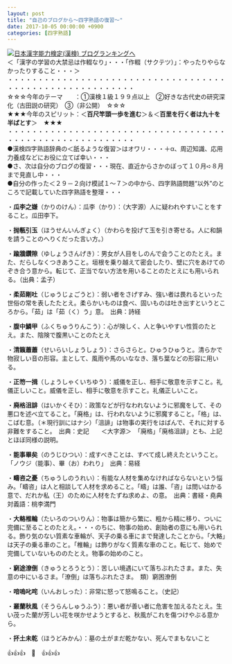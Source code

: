 ```yaml
---
layout: post
title: "自己のブログから～四字熟語の復習～"
date: 2017-10-05 00:00:00 +0900
categories: [四字熟語]
---
```


[![](/syuusyuu9701/assets/images/自己のブログから～四字熟語の復習～-br_c_3028_1.gif)](http://blog.with2.net/link.php?1659096:3028 "日本漢字能力検定(漢検) ブログランキングへ")[日本漢字能力検定(漢検) ブログランキングへ](http://blog.with2.net/link.php?1659096:3028)  
＜「漢字の学習の大禁忌は作輟なり」・・・「作輟（サクテツ）」：やったりやらなかったりすること・・・＞  
・・・・・・・・・・・・・・・・・・・・・・・・・・・・・・・・・・・・・・・・・・・・・・・・・・・・・・・・・  
☆☆☆今年のテーマ　　：①漢検１級１９９点以上　②好きな古代史の研究深化（古田説の研究）　③（非公開）　☆☆☆　　  
★★★今年のスピリット：＜**百尺竿頭一歩を進む**＞＆＜**百里を行く者は九十を半ばとす**＞　★★★  
・・・・・・・・・・・・・・・・・・・・・・・・・・・・・・・・・・・・・・・・・・・・・・・・・・・・・・・・・  
●漢検四字熟語辞典の＜舐るような復習＞はオワリ・・・＋α、周辺知識、応用力養成などにお役に立てば幸い・・・  
●さ、次は自分のブログの復習・・・現在、直近からさかのぼって１０月➪８月まで見直し中・・・  
●自分の作った＜２９－２向け模試１～７＞の中から、四字熟語問題“以外”のところで記載していた四字熟語を整理・・・  
  
・**瓜李之嫌**（かりのけん）：瓜李（かり）：（大字源）人に疑われやすいことをすること。瓜田李下。  
  
・**抛甎引玉**（ほうせんいんぎょく）（かわらを投げて玉を引き寄せる。人に和韻を請うことのへりくだった言い方。）  
  
・**踰牆鑽隙**（ゆしょうさんげき）：男女が人目をしのんで会うことのたとえ。また、だらしなくつきあうこと。垣根を乗り越えて密会したり、壁に穴をあけてのぞき合う意から。転じて、正当でない方法を用いることのたとえにも用いられる。（出典：孟子）  
  
・**柔茹剛吐**（じゅうじょごうと）：弱い者をさげすみ、強い者は畏れるといった世俗の常を表したたとえ。柔らかいものは食べ、固いものは吐き出すというところから。「茹」は「茹（く）う」意。　出典：詩経  
  
・**腹中鱗甲**（ふくちゅうりんこう）：心が険しく、人と争いやすい性質のたとえ。また、陰険で腹黒いことのたとえ  
  
・**清籟蕭蕭**（せいらいしょうしょう）：さらさらと。ひゅうひゅうと。清らかで物寂しい音の形容。主として、風雨や馬のいななき、落ち葉などの形容に用いる。  
  
・**正笏一揖**（しょうしゃくいちゆう）：威儀を正し、相手に敬意を示すこと。礼儀正しいこと。威儀を正し、相手に敬意を示すこと。礼儀正しいこと。  
  
・**廃格沮誹**（はいかくそひ）：政策などが行なわれないように邪魔をして、その悪口を述べ立てること。「廃格」は、行われないように邪魔すること。「格」は、こばむ意。（＊現行訓にはナシ）「沮誹」は物事の実行をはばんで、それに対する非難をすること。　出典：史記　　＜大字源＞　「廃格」「廃格沮誹」とも、上記とほぼ同様の説明。  
  
・**能事畢矣**（のうじひつい）：成すべきことは、すべて成し終えたということ。「ノウジ（能事）、畢（お）われり」　出典：易経  
  
・**疇咨之憂**（ちゅうしのうれい）：有能な人材を集めなければならないという悩み。「疇咨」は人と相談して人材を求めること。「疇」は誰、「咨」は問いはかる意で、だれか私（王）のために人材をたずね求めよ、の意。　出典：書経・堯典　　対義語：桃李満門  
  
・**大輅椎輪**（たいろのついりん）：物事は簡から繁に、粗から精に移り、ついに完備に至ることのたとえ。・・・のちに、物事の始め、創始者の意にも用いられる。飾り気のない質素な車輪が、天子の乗る車にまで発達したことから。「大輅」は天子の乗る車のこと。「椎輪」は飾りがなく質素な車のこと。転じて、始めで完備していないもののたとえ。物事の始めのこと。  
  
・**窮途潦倒**（きゅうとろうとう）：苦しい境遇にいて落ちぶれたさま。また、失意の中にいるさま。「潦倒」は落ちぶれたさま。　類）窮困潦倒  
  
・**喑嗚叱咤**（いんおしった）：非常に怒って怒鳴ること。（史記）  
  
・**叢蘭秋風**（そうらんしゅうふう）：悪い者が善い者に危害を加えるたとえ。生い茂った蘭が芳しい花を咲かせようとすると、秋風がこれを傷つけやぶる意から。  
  
・**抔土未乾**（ほうどみかん）：墓の土がまだ乾かない、死んでまもないこと  
  
👍👍👍　🐔　👍👍👍